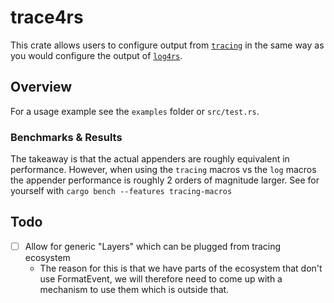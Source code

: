 # trace4rs

This crate allows users to configure output from
[`tracing`](docs.rs/tracing) in the same way as you would configure the
output of [`log4rs`](docs.rs/log4rs).

## Overview

For a usage example see the `examples` folder or `src/test.rs`.

### Benchmarks & Results

The takeaway is that the actual appenders are roughly equivalent in
performance. However, when using the `tracing` macros vs the `log` macros
the appender performance is roughly 2 orders of magnitude larger.
See for yourself with `cargo bench --features tracing-macros`


## Todo

- [ ] Allow for generic "Layers" which can be plugged from tracing ecosystem
  - The reason for this is that we have parts of the ecosystem that don't use FormatEvent, we will therefore need to come up with a mechanism to use them which is outside that.
